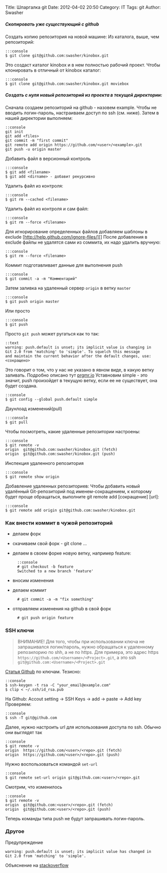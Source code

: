 Title: Шпаргалка git
Date: 2012-04-02 20:50
Category: IT
Tags: git
Author: Swasher

##### Скопировать уже существующий с github

Создать копию репозитория на новой машине: Из каталога, выше, чем репозиторий:

    :::console
    $ git clone git@github.com:swasher/kinobox.git

Это создаст каталог kinobox и в нем полностью рабочий проект. Чтобы клонировать в отличный от kinobox каталог:

    :::console
    $ git clone git@github.com:swasher/kinobox.git moviebox

##### Создать с нуля новый репозиторий из проекта в текущей директории:

Сначала создаем репозиторий на github - назовем example. Чтобы не вводить логин-пароль, настраиваем доступ 
по ssh (см. ниже). Затем в нашей директории выполняем:

    ::console
    git init
    git add <files>
    git commit -m "first commit"
    git remote add origin https://github.com/<user>/<example>.git
    git push -u origin master

Добавить файл в версионный контроль

    :::console
    $ git add <filename>
    $ git add <dirname> - добавит рекурсивно

Удалить файл из контроля:

    :::console
    $ git rm --cached <filename>

Удалить файл из контроля и сам файл:

    :::console
    $ git rm --force <filename>

Для игнорирование определенных файлов добавляем шаблоны в exclude [http://help.github.com/ignore-files/][] После
добавления в exclude файлы не удалятся сами из соммита, их надо удалить вручную:

    :::console
    $ git rm --force <filename>

Коммит подготавливает данные для выполнения push

    :::console
    $ git commit -a -m "Комментарий"

Затем заливка на удаленный сервер `origin` в ветку `master`

    :::console
    $ git push origin master

Или просто

    :::console
    $ git push
    
Просто `git push` может ругаться как то так:
    
    ::text
    warning: push.default is unset; its implicit value is changing in
    Git 2.0 from 'matching' to 'simple'. To squelch this message
    and maintain the current behavior after the default changes, use:
    <сокращено>
    
Это говорит о том, что у нас не указано в явном виде, в какую ветку заливать. Подробно описано тут [prgmr.io][] 
Уставновим simple - это значит, push произойдет в текущую ветку, если ее не существует, она будет создана.
    
    ::console
    $ git config --global push.default simple

Даунлоад изменений(pull)

    :::console
    $ git pull

Чтобы посмотреть, какие удаленные репозитории настроены:

    :::console
    $ git remote -v
    origin  git@github.com:swasher/kinobox.git (fetch)
    origin  git@github.com:swasher/kinobox.git (push)

Инспекция удаленного репозитория

    :::console
    $ git remote show origin

Добавление удаленных репозиториев: Чтобы добавить новый удалённый Git-репозиторий под именем-сокращением, к 
которому будет проще обращаться, выполните git remote add [сокращение] [url]:

    :::console
    $ git remote add origin git@github.com:swasher/kinobox.git

### Как внести коммит в чужой репозиторий

- делаем форк
- скачиваем свой форк - git clone ...
- делаем в своем форке новую ветку, например feature:
 
        ::console
        # git checkout -b feature
        Switched to a new branch 'feature'
    
- вносим изменения

- делаем коммит

        # git commit -a -m "fix something"

- отправляем изменения на github в свой форк

        # git push origin feature

### SSH ключи

> ВНИМАНИЕ! Для того, чтобы при использовании ключа не запрашивался логин/пароль, нужно 
> обращаться к удаленному репозилорию по shh, а не по https. Для примера, это адрес https 
> `https://github.com/<Username>/<Project>.git`, а это ssh `git@github.com:<Username>/<Project>.git`

[Статья Github][] по ключам. Тезисно:

    ::console
    $ ssh-keygen -t rsa -C "your_email@example.com"
    $ clip < ~/.ssh/id_rsa.pub
    
На Github: Accout setting -> SSH Keys -> add -> paste -> Add key
Проверяем:

    ::console
    $ ssh -T git@github.com

Далее, нужно настроить url для использования доступа по ssh. Обычно они выглядят так

    ::console
    $ git remote -v
    origin  https://github.com/<user>/<repo>.git (fetch)
    origin  https://github.com/<user>/<repo>.git (push)

Нужно воспользоваться командой `set-url`

    ::console
    $ git remote set-url origin git@github.com:<user>/<repo>.git

Смотрим, что изменилось

    ::console
    $ git remote -v
    origin  git@github.com:<user>/<repo>.git (fetch)
    origin  git@github.com:<user>/<repo>.git (push)
 
Теперь команды типа push не будут запрашивать логин-пароль.

### Другое 
 
Предупреждение 

    warning: push.default is unset; its implicit value has changed in
    Git 2.0 from 'matching' to 'simple'.
    
Объяснение на [stackoverflow](http://stackoverflow.com/a/13148313/1334825)


  [http://help.github.com/ignore-files/]: http://help.github.com/ignore-files/
    "http://help.github.com/ignore-files/"
  [Статья Github]: https://help.github.com/articles/generating-ssh-keys
  [prgmr.io]: http://prgmr.io/coding/git-push-default/